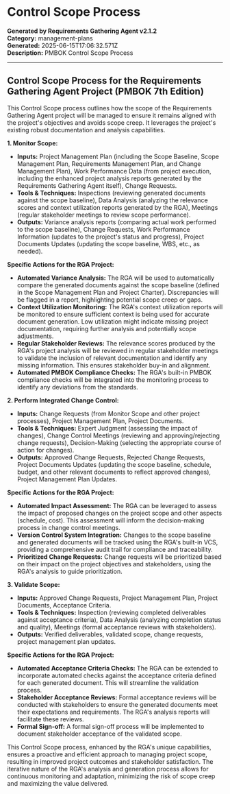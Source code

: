# Control Scope Process

**Generated by Requirements Gathering Agent v2.1.2**  
**Category:** management-plans  
**Generated:** 2025-06-15T17:06:32.571Z  
**Description:** PMBOK Control Scope Process

---

## Control Scope Process for the Requirements Gathering Agent Project (PMBOK 7th Edition)

This Control Scope process outlines how the scope of the Requirements Gathering Agent project will be managed to ensure it remains aligned with the project's objectives and avoids scope creep.  It leverages the project's existing robust documentation and analysis capabilities.

**1. Monitor Scope:**

* **Inputs:** Project Management Plan (including the Scope Baseline, Scope Management Plan, Requirements Management Plan, and Change Management Plan), Work Performance Data (from project execution, including the enhanced project analysis reports generated by the Requirements Gathering Agent itself), Change Requests.
* **Tools & Techniques:**  Inspections (reviewing generated documents against the scope baseline), Data Analysis (analyzing the relevance scores and context utilization reports generated by the RGA), Meetings (regular stakeholder meetings to review scope performance).
* **Outputs:** Variance analysis reports (comparing actual work performed to the scope baseline), Change Requests, Work Performance Information (updates to the project's status and progress), Project Documents Updates (updating the scope baseline, WBS, etc., as needed).

**Specific Actions for the RGA Project:**

* **Automated Variance Analysis:** The RGA will be used to automatically compare the generated documents against the scope baseline (defined in the Scope Management Plan and Project Charter).  Discrepancies will be flagged in a report, highlighting potential scope creep or gaps.
* **Context Utilization Monitoring:** The RGA's context utilization reports will be monitored to ensure sufficient context is being used for accurate document generation. Low utilization might indicate missing project documentation, requiring further analysis and potentially scope adjustments.
* **Regular Stakeholder Reviews:**  The relevance scores produced by the RGA's project analysis will be reviewed in regular stakeholder meetings to validate the inclusion of relevant documentation and identify any missing information.  This ensures stakeholder buy-in and alignment.
* **Automated PMBOK Compliance Checks:**  The RGA's built-in PMBOK compliance checks will be integrated into the monitoring process to identify any deviations from the standards.


**2. Perform Integrated Change Control:**

* **Inputs:** Change Requests (from Monitor Scope and other project processes), Project Management Plan, Project Documents.
* **Tools & Techniques:** Expert Judgment (assessing the impact of changes), Change Control Meetings (reviewing and approving/rejecting change requests), Decision-Making (selecting the appropriate course of action for changes).
* **Outputs:** Approved Change Requests, Rejected Change Requests, Project Documents Updates (updating the scope baseline, schedule, budget, and other relevant documents to reflect approved changes), Project Management Plan Updates.

**Specific Actions for the RGA Project:**

* **Automated Impact Assessment:** The RGA can be leveraged to assess the impact of proposed changes on the project scope and other aspects (schedule, cost). This assessment will inform the decision-making process in change control meetings.
* **Version Control System Integration:**  Changes to the scope baseline and generated documents will be tracked using the RGA's built-in VCS, providing a comprehensive audit trail for compliance and traceability.
* **Prioritized Change Requests:**  Change requests will be prioritized based on their impact on the project objectives and stakeholders, using the RGA's analysis to guide prioritization.


**3. Validate Scope:**

* **Inputs:** Approved Change Requests, Project Management Plan, Project Documents, Acceptance Criteria.
* **Tools & Techniques:** Inspection (reviewing completed deliverables against acceptance criteria), Data Analysis (analyzing completion status and quality), Meetings (formal acceptance reviews with stakeholders).
* **Outputs:** Verified deliverables, validated scope, change requests, project management plan updates.

**Specific Actions for the RGA Project:**

* **Automated Acceptance Criteria Checks:** The RGA can be extended to incorporate automated checks against the acceptance criteria defined for each generated document. This will streamline the validation process.
* **Stakeholder Acceptance Reviews:** Formal acceptance reviews will be conducted with stakeholders to ensure the generated documents meet their expectations and requirements. The RGA's analysis reports will facilitate these reviews.
* **Formal Sign-off:**  A formal sign-off process will be implemented to document stakeholder acceptance of the validated scope.


This Control Scope process, enhanced by the RGA's unique capabilities, ensures a proactive and efficient approach to managing project scope, resulting in improved project outcomes and stakeholder satisfaction.  The iterative nature of the RGA's analysis and generation process allows for continuous monitoring and adaptation, minimizing the risk of scope creep and maximizing the value delivered.
